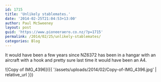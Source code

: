 ```yaml
---
id: 1715
title: 'Unlikely stablemates.'
date: '2014-02-25T21:04:53+13:00'
author: Paul McSweeney
layout: post
guid: 'https://www.pioneeraero.co.nz/?p=1715'
permalink: /2014/02/25/unlikely-stablemates/
categories: Blog
---
```


It would have been a few years since NZ6372 has been in a hangar with an aircraft with a hook and pretty sure last time it would have been an A4.

![Copy of IMG_4396]({{ '/assets/uploads/2014/02/Copy-of-IMG_4396.jpg' | relative_url }})
